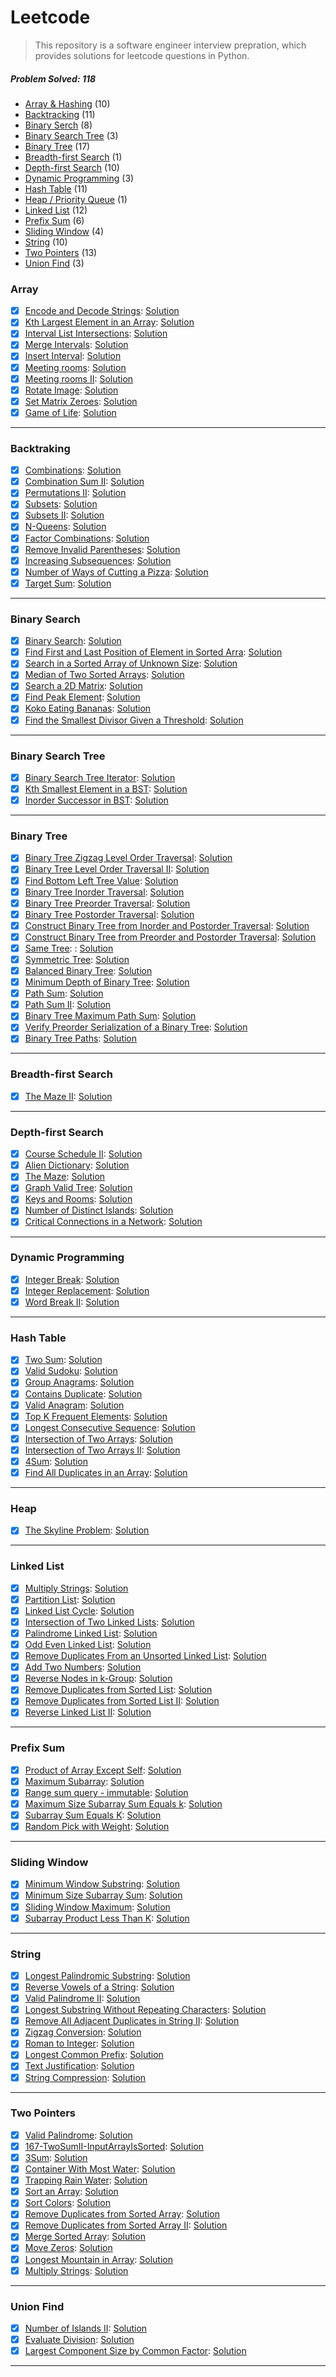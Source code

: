 # Leetcode

> This repository is a software engineer interview prepration, which provides solutions for leetcode questions in Python.

##### Problem Solved: 118

-   [Array & Hashing](#array) (10)
-   [Backtracking](#backtraking) (11)
-   [Binary Serch](#binary-search) (8)
-   [Binary Search Tree](#binary-search-tree) (3)
-   [Binary Tree](#binary-tree) (17)
-   [Breadth-first Search](#breadth-first-search) (1)
-   [Depth-first Search](#depth-first-search) (10)
-   [Dynamic Programming](#dynamic-programming) (3)
-   [Hash Table](#hash-table) (11)
-   [Heap / Priority Queue](#heap) (1)
-   [Linked List](#linked-list) (12)
-   [Prefix Sum](#prefix-sum) (6)
-   [Sliding Window](#sliding-window) (4)
-   [String](#string) (10)
-   [Two Pointers](#two-pointers) (13)
-   [Union Find](#union-find) (3)

### Array

-   [x] [Encode and Decode Strings](https://leetcode.com/problems/encode-and-decode-strings/): [Solution](/Array/271-EncodeandDecodeStrings/)
-   [x] [Kth Largest Element in an Array](https://leetcode.com/problems/kth-largest-element-in-an-array/): [Solution](/Array/215-KthLargestElementinanArray/)
-   [x] [Interval List Intersections](/https://leetcode.com/problems/interval-list-intersections/): [Solution](/Array/986-IntervalListIntersections/)
-   [x] [Merge Intervals](https://leetcode.com/problems/merge-intervals/): [Solution](/Array/56-MergeIntervals/)
-   [x] [Insert Interval](https://leetcode.com/problems/insert-interval/): [Solution](/Array/57-InsertInterval/)
-   [x] [Meeting rooms](https://leetcode.com/problems/meeting-rooms/): [Solution](/Array/252-MeetingRooms/)
-   [x] [Meeting rooms II](https://leetcode.com/problems/meeting-rooms-ii/): [Solution](/Array/253-MeetingRoomsII/)
-   [x] [Rotate Image](https://leetcode.com/problems/rotate-image/): [Solution](/Array/48-RotateImage/)
-   [x] [Set Matrix Zeroes](https://leetcode.com/problems/set-matrix-zeroes/): [Solution](/Array/73-SetMatrixZeroes/)
-   [x] [Game of Life](https://leetcode.com/problems/game-of-life/): [Solution](/Array/289-GameofLife/)

---

### Backtraking

-   [x] [Combinations](https://leetcode.com/problems/combinations/): [Solution](/Backtracking/77-Combinations/)
-   [x] [Combination Sum II](https://leetcode.com/problems/combination-sum-ii/): [Solution](/Backtracking/40-CombinationSumII/)
-   [x] [Permutations II](https://leetcode.com/problems/permutations-ii/): [Solution](/Backtracking/47-PermutationsII/)
-   [x] [Subsets](https://leetcode.com/problems/subsets/): [Solution](/Backtracking/78-Subsets/)
-   [x] [Subsets II](https://leetcode.com/problems/subsets-ii/): [Solution](/Backtracking/90-SubsetsII/)
-   [x] [N-Queens](https://leetcode.com/problems/n-queens/): [Solution](/Backtracking/51-N-Queens/)
-   [x] [Factor Combinations](https://leetcode.com/problems/factor-combinations/): [Solution](/Backtracking/254-FactorCombinations/)
-   [x] [Remove Invalid Parentheses](https://leetcode.com/problems/remove-invalid-parentheses/): [Solution](/Backtracking/301-RemoveInvalidParentheses/)
-   [x] [Increasing Subsequences](https://leetcode.com/problems/increasing-subsequences/): [Solution](/Backtracking/491-IncreasingSubsequences/)
-   [x] [Number of Ways of Cutting a Pizza](https://leetcode.com/problems/number-of-ways-of-cutting-a-pizza/): [Solution](/Backtracking/1444-NumberofWaysofCuttingaPizza/)
-   [x] [Target Sum](https://leetcode.com/problems/target-sum/): [Solution](/Backtracking/494-TargetSum/)

---

### Binary Search

-   [x] [Binary Search](https://leetcode.com/problems/binary-search/submissions/): [Solution](/Binary%20Search/704-BinarySearch/)
-   [x] [Find First and Last Position of Element in Sorted Arra](https://leetcode.com/problems/find-first-and-last-position-of-element-in-sorted-array/): [Solution](/Binary%20Search/34-FindFirstandLastPositionofElementinSortedArray/)
-   [x] [Search in a Sorted Array of Unknown Size](https://leetcode.com/problems/search-in-a-sorted-array-of-unknown-size/): [Solution](/Binary%20Search/702-SearchinaSortedArrayofUnknownSize/)
-   [x] [Median of Two Sorted Arrays](https://leetcode.com/problems/median-of-two-sorted-arrays/): [Solution](/Binary%20Search/4-MedianofTwoSortedArrays/)
-   [x] [Search a 2D Matrix](https://leetcode.com/problems/search-a-2d-matrix/): [Solution](/Binary%20Search/74-Searcha2DMatrix/)
-   [x] [Find Peak Element](https://leetcode.com/problems/find-peak-element/): [Solution](/Binary%20Search/162-FindPeakElement/)
-   [x] [Koko Eating Bananas](https://leetcode.com/problems/koko-eating-bananas/): [Solution](/Binary%20Search/875-KokoEatingBananas/)
-   [x] [Find the Smallest Divisor Given a Threshold](https://leetcode.com/problems/find-the-smallest-divisor-given-a-threshold/): [Solution](/Binary%20Search/1283-FindtheSmallestDivisorGivenaThreshold/)

---

### Binary Search Tree

-   [x] [Binary Search Tree Iterator](https://leetcode.com/problems/binary-search-tree-iterator/): [Solution](/Binary%20Search%20Tree/173-BinarySearchTreeIterator/)
-   [x] [Kth Smallest Element in a BST](https://leetcode.com/problems/kth-smallest-element-in-a-bst/): [Solution](/Binary%20Search%20Tree/230-KthSmallestElementinaBST/)
-   [x] [Inorder Successor in BST](https://leetcode.com/problems/inorder-successor-in-bst/): [Solution](/Binary%20Search%20Tree/285-InorderSuccessorinBST/)

---

### Binary Tree

-   [x] [Binary Tree Zigzag Level Order Traversal](https://leetcode.com/problems/binary-tree-zigzag-level-order-traversal/): [Solution](/Binary%20Tree/103-BinaryTreeZigzagLevelOrderTraversal/)
-   [x] [Binary Tree Level Order Traversal II](https://leetcode.com/problems/binary-tree-level-order-traversal-ii/): [Solution](/Binary%20Tree/107-BinaryTreeLevelOrderTraversalII/)
-   [x] [Find Bottom Left Tree Value](https://leetcode.com/problems/find-bottom-left-tree-value/): [Solution](/Binary%20Tree/513-FindBottomLeftTreeValue/)
-   [x] [Binary Tree Inorder Traversal](https://leetcode.com/problems/binary-tree-inorder-traversal/): [Solution](/Binary%20Tree/94-BinaryTreeInorderTraversal/)
-   [x] [Binary Tree Preorder Traversal](https://leetcode.com/problems/binary-tree-preorder-traversal/): [Solution](/Binary%20Tree/144-BinaryTreePreorderTraversal/)
-   [x] [Binary Tree Postorder Traversal](https://leetcode.com/problems/binary-tree-postorder-traversal/): [Solution](/Binary%20Tree/145-BinaryTreePostorderTraversal/)
-   [x] [Construct Binary Tree from Inorder and Postorder Traversal](https://leetcode.com/problems/construct-binary-tree-from-inorder-and-postorder-traversal/): [Solution](/Binary%20Tree/106-ConstructBinaryTreefromInorderandPostorderTraversal/)
-   [x] [Construct Binary Tree from Preorder and Postorder Traversal](https://leetcode.com/problems/construct-binary-tree-from-preorder-and-postorder-traversal/): [Solution](/Binary%20Tree/889-ConstructBinaryTreefromPreorderandPostorderTraversal/)
-   [x] [Same Tree](https://leetcode.com/problems/same-tree/): : [Solution](/Binary%20Tree/100-SameTree/)
-   [x] [Symmetric Tree](https://leetcode.com/problems/symmetric-tree/): [Solution](/Binary%20Tree/101-SymmetricTree/)
-   [x] [Balanced Binary Tree](https://leetcode.com/problems/balanced-binary-tree/): [Solution](/Binary%20Tree/110-BalancedBinaryTree/)
-   [x] [Minimum Depth of Binary Tree](https://leetcode.com/problems/minimum-depth-of-binary-tree/): [Solution](/Binary%20Tree/111-MinimumDepthofBinaryTree/)
-   [x] [Path Sum](https://leetcode.com/problems/path-sum/): [Solution](/Binary%20Tree/112-PathSum/)
-   [x] [Path Sum II](https://leetcode.com/problems/path-sum-ii/): [Solution](/Binary%20Tree/113-PathSumII/)
-   [x] [Binary Tree Maximum Path Sum](https://leetcode.com/problems/binary-tree-maximum-path-sum/): [Solution](/Binary%20Tree/124-BinaryTreeMaximumPathSum/)
-   [x] [Verify Preorder Serialization of a Binary Tree](https://leetcode.com/problems/verify-preorder-serialization-of-a-binary-tree/): [Solution](/Binary%20Tree/331-VerifyPreorderSerializationofaBinaryTree/)
-   [x] [Binary Tree Paths](https://leetcode.com/problems/binary-tree-paths/): [Solution](/Binary%20Tree/257-BinaryTreePaths/)

---

### Breadth-first Search

-   [x] [The Maze II](https://leetcode.com/problems/the-maze-ii/): [Solution](/Breadth-first%20Search/505-TheMazeII/)

---

### Depth-first Search

-   [x] [Course Schedule II](https://leetcode.com/problems/course-schedule-ii/): [Solution](/Depth-first%20Search/210-CourseScheduleII/)
-   [x] [Alien Dictionary](https://leetcode.com/problems/alien-dictionary/): [Solution](/Depth-first%20Search/269-AlienDictionary/)
-   [x] [The Maze](https://leetcode.com/problems/the-maze/): [Solution](/Depth-first%20Search/490-TheMaze/)
-   [x] [Graph Valid Tree](https://leetcode.com/problems/graph-valid-tree/): [Solution](/Depth-first%20Search/261-GraphValidTree/)
-   [x] [Keys and Rooms](https://leetcode.com/problems/keys-and-rooms/): [Solution](/Depth-first%20Search/841-KeysandRooms/)
-   [x] [Number of Distinct Islands](https://leetcode.com/problems/number-of-distinct-islands/): [Solution](/Depth-first%20Search/694-NumberofDistinctIslands/)
-   [x] [Critical Connections in a Network](https://leetcode.com/problems/critical-connections-in-a-network/): [Solution](/Depth-first%20Search/1192-CriticalConnectionsinaNetwork/)

---

### Dynamic Programming

-   [x] [Integer Break](https://leetcode.com/problems/integer-break/): [Solution](/Dynamic%20Programming/343-IntegerBreak/)
-   [x] [Integer Replacement](https://leetcode.com/problems/integer-replacement/): [Solution](/Dynamic%20Programming/397-IntegerReplacement/)
-   [x] [Word Break II](https://leetcode.com/problems/word-break-ii/): [Solution](/Dynamic%20Programming/140-WordBreakII/)

---

### Hash Table

-   [x] [Two Sum](https://leetcode.com/problems/two-sum/): [Solution](/Hash%20Table/1-TwoSum/)
-   [x] [Valid Sudoku](https://leetcode.com/problems/valid-sudoku/): [Solution](/Hash%20Table/36-ValidSudoku/)
-   [x] [Group Anagrams](https://leetcode.com/problems/group-anagrams/): [Solution](/Hash%20Table/49-GroupAnagrams/)
-   [x] [Contains Duplicate](https://leetcode.com/problems/contains-duplicate): [Solution](/Hash%20Table/217-ContainsDuplicate/)
-   [x] [Valid Anagram](https://leetcode.com/problems/valid-anagram/): [Solution](/Hash%20Table/242-ValidAnagram/)
-   [x] [Top K Frequent Elements](https://leetcode.com/problems/top-k-frequent-elements/): [Solution](/Hash%20Table/347-TopKFrequentElements/)
-   [x] [Longest Consecutive Sequence](https://leetcode.com/problems/longest-consecutive-sequence/): [Solution](/Hash%20Table/128-LongestConsecutiveSequence/)
-   [x] [Intersection of Two Arrays](https://leetcode.com/problems/intersection-of-two-arrays/): [Solution](/Hash%20Table/349-IntersectionofTwoArrays/)
-   [x] [Intersection of Two Arrays II](https://leetcode.com/problems/intersection-of-two-arrays-ii/): [Solution](/Hash%20Table/350-IntersectionofTwoArraysII/)
-   [x] [4Sum](https://leetcode.com/problems/4sum/): [Solution](/Hash%20Table/18-4Sum/)
-   [x] [Find All Duplicates in an Array](https://leetcode.com/problems/find-all-duplicates-in-an-array/): [Solution](/Hash%20Table/442-FindAllDuplicatesinanArray/)

---

### Heap

-   [x] [The Skyline Problem](https://leetcode.com/problems/the-skyline-problem/): [Solution](/Heap/218-TheSkylineProblem/)

---

### Linked List

-   [x] [Multiply Strings](https://leetcode.com/problems/merge-two-sorted-lists/): [Solution](/Linked%20List/21-MergeTwoSortedLists/)
-   [x] [Partition List](https://leetcode.com/problems/partition-list/): [Solution](/Linked%20List/86-PartitionList/)
-   [x] [Linked List Cycle](https://leetcode.com/problems/linked-list-cycle/): [Solution](/Linked%20List/141-LinkedListCycle/)
-   [x] [Intersection of Two Linked Lists](https://leetcode.com/problems/intersection-of-two-linked-lists/): [Solution](/Linked%20List/160-IntersectionofTwoLinkedLists/)
-   [x] [Palindrome Linked List](https://leetcode.com/problems/palindrome-linked-list/): [Solution](/Linked%20List/234-PalindromeLinkedList/)
-   [x] [Odd Even Linked List](https://leetcode.com/problems/odd-even-linked-list/): [Solution](/Linked%20List/328-OddEvenLinkedList/)
-   [x] [Remove Duplicates From an Unsorted Linked List](https://leetcode.com/problems/remove-duplicates-from-an-unsorted-linked-list/): [Solution](/Linked%20List/1836-RemoveDuplicatesFromanUnsortedLinkedList/)
-   [x] [Add Two Numbers](https://leetcode.com/problems/add-two-numbers/): [Solution](/Linked%20List/2-AddTwoNumbers/)
-   [x] [Reverse Nodes in k-Group](https://leetcode.com/problems/reverse-nodes-in-k-group/): [Solution](/Linked%20List/25-ReverseNodesink-Group/)
-   [x] [Remove Duplicates from Sorted List](https://leetcode.com/problems/remove-duplicates-from-sorted-list/): [Solution](/Linked%20List/83-RemoveDuplicatesfromSortedList/)
-   [x] [Remove Duplicates from Sorted List II](https://leetcode.com/problems/remove-duplicates-from-sorted-list-ii/): [Solution](/Linked%20List/82-RemoveDuplicatesfromSortedListII/)
-   [x] [Reverse Linked List II](https://leetcode.com/problems/reverse-linked-list-ii/): [Solution](/Linked%20List/92-ReverseLinkedListII/)

---

### Prefix Sum

-   [x] [Product of Array Except Self](https://leetcode.com/problems/product-of-array-except-self/): [Solution](/Prefix%20Sum/238-ProductofArrayExceptSelf/)
-   [x] [Maximum Subarray](/https://leetcode.com/problems/maximum-subarray/): [Solution](/Prefix%20Sum/53-MaximumSubarray/)
-   [x] [Range sum query - immutable](https://leetcode.com/problems/range-sum-query-immutable/): [Solution](/Prefix%20Sum/303-RangeSumQuer-Immutable/)
-   [x] [Maximum Size Subarray Sum Equals k](https://leetcode.com/problems/maximum-size-subarray-sum-equals-k/): [Solution](/Prefix%20Sum/325-MaximumSizeSubarraySumEqulask/)
-   [x] [Subarray Sum Equals K](https://leetcode.com/problems/subarray-sum-equals-k/): [Solution](/Prefix%20Sum/560-SubarraySumEqualsK/)
-   [x] [Random Pick with Weight](https://leetcode.com/problems/random-pick-with-weight/): [Solution](/Prefix%20Sum/528-RandomPickwithWeight/)

---

### Sliding Window

-   [x] [Minimum Window Substring](https://leetcode.com/problems/minimum-window-substring/): [Solution](/Sliding%20Window/76-MinimumWindowSubstring/)
-   [x] [Minimum Size Subarray Sum](https://leetcode.com/problems/minimum-size-subarray-sum/): [Solution](/Sliding%20Window/209-MinimumSizeSubarraySum/)
-   [x] [Sliding Window Maximum](https://leetcode.com/problems/sliding-window-maximum/): [Solution](/Sliding%20Window/239-SlidingWindowMaximum/)
-   [x] [Subarray Product Less Than K](https://leetcode.com/problems/subarray-product-less-than-k/): [Solution](/Sliding%20Window/713-SubarrayProductLessThanK/)

---

### String

-   [x] [Longest Palindromic Substring](https://leetcode.com/problems/longest-palindromic-substring/): [Solution](/String/5-LongestPalindromicSubstring/)
-   [x] [Reverse Vowels of a String](https://leetcode.com/problems/reverse-vowels-of-a-string/): [Solution](/String/345-ReverseVowelsofaString/)
-   [x] [Valid Palindrome II](https://leetcode.com/problems/valid-palindrome-ii/): [Solution](/String/680-ValidPalindromeII/)
-   [x] [Longest Substring Without Repeating Characters](https://leetcode.com/problems/longest-substring-without-repeating-characters/): [Solution](/String/3-LongestSubstringWithoutRepeatingCharacters/)
-   [x] [Remove All Adjacent Duplicates in String II](https://leetcode.com/problems/remove-all-adjacent-duplicates-in-string-ii/): [Solution](/String/1209-RemoveAllAdjacentDuplicatesinStringII/)
-   [x] [Zigzag Conversion](https://leetcode.com/problems/zigzag-conversion/): [Solution](/String/6-ZigzagConversion/)
-   [x] [Roman to Integer](https://leetcode.com/problems/roman-to-integer/): [Solution](/String/13-RomantoInteger/)
-   [x] [Longest Common Prefix](https://leetcode.com/problems/longest-common-prefix/): [Solution](/String/14-LongestCommonPrefix/)
-   [x] [Text Justification](https://leetcode.com/problems/text-justification/): [Solution](/String/68-TextJustification/)
-   [x] [String Compression](https://leetcode.com/problems/string-compression/): [Solution](/String/68-TextJustification/)

---

### Two Pointers

-   [x] [Valid Palindrome](https://leetcode.com/problems/valid-palindrome/): [Solution](/Two%20Pointers/125-ValidPalindrome/)
-   [x] [167-TwoSumII-InputArrayIsSorted](https://leetcode.com/problems/two-sum-ii-input-array-is-sorted/): [Solution](/Two%20Pointers/167-TwoSumII-InputArrayIsSorted/)
-   [x] [3Sum](https://leetcode.com/problems/3sum/): [Solution](/Two%20Pointers/15-3Sum/)
-   [x] [Container With Most Water](https://leetcode.com/problems/container-with-most-water/): [Solution](/Two%20Pointers/11-ContainerWithMostWater/)
-   [x] [Trapping Rain Water](https://leetcode.com/problems/trapping-rain-water/): [Solution](/Two%20Pointers/42-TrappingRainWater/)
-   [x] [Sort an Array](https://leetcode.com/problems/sort-an-array/): [Solution](/Two%20Pointers/912-SortanArray/)
-   [x] [Sort Colors](https://leetcode.com/problems/sort-colors/): [Solution](/Two%20Pointers/75-SortColors/)
-   [x] [Remove Duplicates from Sorted Array](https://leetcode.com/problems/remove-duplicates-from-sorted-array/): [Solution](/Two%20Pointers/26-RemoveDuplicatesfromSortedArray/)
-   [x] [Remove Duplicates from Sorted Array II](https://leetcode.com/problems/remove-duplicates-from-sorted-array-ii/): [Solution](/Two%20Pointers/80-RemoveDuplicatesfromSortedArrayII/)
-   [x] [Merge Sorted Array](https://leetcode.com/problems/merge-sorted-array/): [Solution](/Two%20Pointers/88-MergeSortedArray/)
-   [x] [Move Zeros](https://leetcode.com/problems/move-zeroes/): [Solution](/Two%20Pointers/283-MoveZeroes/)
-   [x] [Longest Mountain in Array](https://leetcode.com/problems/longest-mountain-in-array/): [Solution](/Two%20Pointers/845-LongestMountaininArray/)
-   [x] [Multiply Strings](https://leetcode.com/problems/multiply-strings/): [Solution](/Two%20Pointers/43-MultiplyStrings/)

---

### Union Find

-   [x] [Number of Islands II](/Union%20Find/305-NumberofIslandsII/): [Solution](/Union%20Find/305-NumberofIslandsII/)
-   [x] [Evaluate Division](https://leetcode.com/problems/evaluate-division/): [Solution](/Union%20Find/399-EvaluateDivision/)
-   [x] [Largest Component Size by Common Factor](https://leetcode.com/problems/largest-component-size-by-common-factor/): [Solution](/Union%20Find/952-LargestComponentSizebyCommonFactor/)

---
